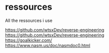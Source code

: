 # ressources
All the ressources i use

https://github.com/wtsxDev/reverse-engineering <br>
https://github.com/wtsxDev/reverse-engineering <br>
https://goalkicker.com/ <br>
https://www.nasm.us/doc/nasmdoc0.html <br>
